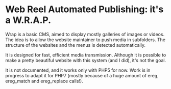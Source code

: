 # Web Reel Automated Publishing: it's a W.R.A.P.

Wrap is a basic CMS, aimed to display mostly galleries of images or videos.
The idea is to allow the website maintainer to push media in subfolders. 
The structure of the websites and the menus is detected automatically.

It is designed for fast, efficient media transmission. Although it is
possible to make a pretty beautiful website with this system (and I did), it's
not the goal.

It is not documented, and it works only with PHP5 for now. Work is in progress
to adapt it for PHP7 (mostly because of a huge amount of ereg, ereg_match and
ereg_replace calls!).
